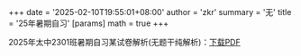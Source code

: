 +++
date = '2025-02-10T19:55:01+08:00'
author = 'zkr'
summary = '无'
title = '25年暑期自习'
[params]
    math = true
+++

2025年太中2301班暑期自习某试卷解析(无题干纯解析)：<a href="https://www.hostize.com/zh/v/syLaSYs0Nk">下载PDF </a>